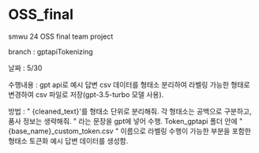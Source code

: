 # OSS_final
smwu 24 OSS final team project

branch : gptapiTokenizing

날짜 : 5/30

수행내용 : gpt api로 예시 답변 csv 데이터를 형태소 분리하여 라벨링 가능한 형태로 변경하여 csv 파일로 저장(gpt-3.5-turbo 모델 사용).

방법 : " {cleaned_text}'를 형태소 단위로 분리해줘. 각 형태소는 공백으로 구분하고, 품사 정보는 생략해줘. " 라는 문장을 gpt에 넣어 수행. Token_gptapi 폴더 안에 " {base_name}_custom_token.csv " 이름으로 라벨링 수행이 가능한 부분을 포함한 형태소 토큰화 예시 답변 데이터를 생성함.
